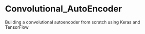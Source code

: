# Convolutional_AutoEncoder
Building a convolutional autoencoder from scratch using Keras and TensorFlow
